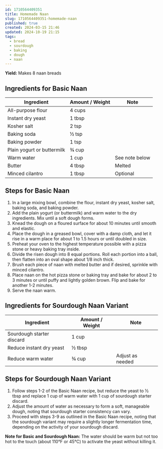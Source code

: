 ```yaml
---
id: 1710564409351
title: Homemade Naan
slug: 1710564409351-homemade-naan
published: true
created: 2024-03-15 21:46
updated: 2024-10-19 21:15
tags:
  - bread
  - sourdough
  - baking
  - dough
  - naan
---
```


**Yield:** Makes 8 naan breads

## Ingredients for Basic Naan

| Ingredient                 | Amount / Weight | Note           |
| -------------------------- | --------------- | -------------- |
| All-purpose flour          | 4 cups          |                |
| Instant dry yeast          | 1 tbsp          |                |
| Kosher salt                | 2 tsp           |                |
| Baking soda                | ½ tsp           |                |
| Baking powder              | 1 tsp           |                |
| Plain yogurt or buttermilk | ¾ cup           |                |
| Warm water                 | 1 cup           | See note below |
| Butter                     | 4 tbsp          | Melted         |
| Minced cilantro            | 1 tbsp          | Optional       |

## Steps for Basic Naan

1. In a large mixing bowl, combine the flour, instant dry yeast, kosher salt, baking soda, and baking powder.
2. Add the plain yogurt (or buttermilk) and warm water to the dry ingredients. Mix until a soft dough forms.
3. Knead the dough on a floured surface for about 10 minutes until smooth and elastic.
4. Place the dough in a greased bowl, cover with a damp cloth, and let it rise in a warm place for about 1 to 1.5 hours or until doubled in size.
5. Preheat your oven to the highest temperature possible with a pizza stone or heavy baking tray inside.
6. Divide the risen dough into 8 equal portions. Roll each portion into a ball, then flatten into an oval shape about 1/8 inch thick.
7. Brush each piece of naan with melted butter and if desired, sprinkle with minced cilantro.
8. Place naan on the hot pizza stone or baking tray and bake for about 2 to 3 minutes or until puffy and lightly golden brown. Flip and bake for another 1-2 minutes.
9. Serve the naan warm.

## Ingredients for Sourdough Naan Variant

| Ingredient                | Amount / Weight | Note             |
| ------------------------- | --------------- | ---------------- |
| Sourdough starter discard | 1 cup           |                  |
| Reduce instant dry yeast  | ½ tbsp          |                  |
| Reduce warm water         | ¾ cup           | Adjust as needed |

## Steps for Sourdough Naan Variant

1. Follow steps 1-2 of the Basic Naan recipe, but reduce the yeast to ½ tbsp and replace 1 cup of warm water with 1 cup of sourdough starter discard.
2. Adjust the amount of water as necessary to form a soft, manageable dough, noting that sourdough starter consistency can vary.
3. Proceed with steps 3-9 as outlined in the Basic Naan recipe, noting that the sourdough variant may require a slightly longer fermentation time, depending on the activity of your sourdough discard.

**Note for Basic and Sourdough Naan:** The water should be warm but not too hot to the touch (about 110°F or 45°C) to activate the yeast without killing it.

